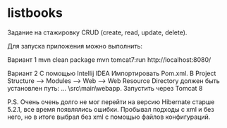 # listbooks
Задание на стажировку
CRUD (create, read, update, delete). 

Для запуска приложения можно выполнить: 

Вариант 1
mvn clean package
mvn tomcat7:run
http://localhost:8080/

Вариант 2
С помощью Intellij IDEA
Импортировать Pom.xml.
В Project Structure --> Modules --> Web --> Web Resource Directory должен быть установлен путь:
… \src\main\webapp.
Запустить через Tomcat 8 

P.S. Очень очень долго не мог перейти на версию Hibernate старше 5.2.1, все время появлялись ошибки. 
Пробывал подходы с xml и без него, но в итоге выбрал без xml с помощью файлов конфигураций. 
